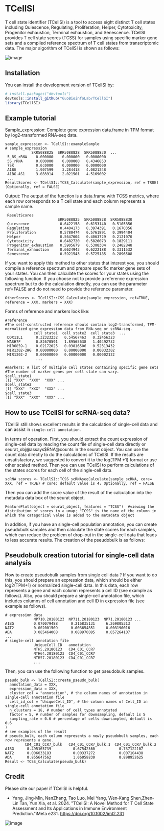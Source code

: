 # TCellSI 
T cell state identifier (TCellSI) is a tool to access eight distinct T cell states including Quiescence, Regulating, Proliferation, Helper, Cytotoxicity, Progenitor exhaustion, Terminal exhaustion, and Senescence. TCellSI provides T cell state scores (TCSS) for samples using specific marker gene sets and a compiled reference spectrum of T cell states from transcriptomic data. The major algorithm of TCellSI is shown as follows: 

![image](https://github.com/VyvyanYjm/TCellSI/blob/main/algorithm.jpg)
## Installation

You can install the development version of TCellSI by:

``` r
# install.packages("devtools")
devtools::install_github("GuoBioinfoLab/TCellSI")
library(TCellSI)
```

## Example tutorial

Sample_expression: Complete gene expression data.frame in TPM format by log2-transformed RNA-seq data.

```
sample_expression <- TCellSI::exampleSample
# sample_expression
            SRR5088825  SRR5088828  SRR5088830  ...
 5_8S_rRNA    0.000000    0.000000   0.0000000
 5S_rRNA      0.000000    0.000000   0.4346853
 7SK          0.0c0000    0.000000   0.0000000
 A1BG         1.907599    3.284418   4.0821248
 A1BG-AS1     3.083914    2.021501   4.5169002
 ...
ResultScores <- TCellSI::TCSS_Calculate(sample_expression, ref = TRUE) (Optionally, ref = FALSE)
```
Output:
The output of the function is a data.frame with TCSS metrics, where each row corresponds to a T cell state and each column represents a sample name.  

```
 ResultScores
                        SRR5088825  SRR5088828  SRR5088830
 Quiescence              0.6422158   0.6153140   0.5105856
 Regulating              0.4404173   0.3974391   0.1670356
 Proliferation           0.5780474   0.5761891   0.3994404
 Helper                  0.5647604   0.4063729   0.2121070
 Cytotoxicity            0.6482720   0.5826073   0.1829111
 Progenitor_exhaustion   0.5905679   0.5308304   0.2482848
 Terminal_exhaustion     0.6624943   0.6222188   0.3311532
 Senescence              0.5921543   0.5725185   0.2896508
```

If you want to apply this method to other states that interest you, you should compile a reference spectrum and prepare specific marker gene sets of your states. You can then calculate the scores for your states using the following function. If you choose not to provide a reference expression spectrum but to do the calculation directly, you can use the parameter ref=FALSE and do not need to provide the reference parameter.

```
OtherScores <- TCellSI::CSS_Calculate‎(sample_expression, ref=TRUE, reference = XXX, markers = XXX)
```

Forms of reference and markers look like:

```
#reference
#The self-constructed reference should contain log2-transformed, TPM-normalized gene expression data from RNA-seq or scRNA-seq. 
             cell_state1  cell_state2  cell_state3  ...
 DDX11L1      0.32323232   0.54567463   0.32456323
 WASH7P       0.82670591   1.89565638   1.40492732
 MIR6859-1    0.02172025   0.03816506   0.52313432
 MIR1302-2HG  0.00000000   0.00000000   0.00032302
 MIR1302-2    0.00000000   0.00000000   0.00002132
              ...
```
```
#markers: A list of multiple cell states containing specific gene sets
#The number of marker genes per cell state can vary.
$cell_state1
[1] "XXX"  "XXX"  "XXX" ...
$cell_state2
[1] "XXX"  "XXX"  "XXX" ...
$cell_state3
[1] "XXX"  "XXX"  "XXX" ...
```
## How to use TCellSI for scRNA-seq data?
TCellSI still shows excellent results in the calculation of single-cell data and can assist in `single-cell annotation`.

In terms of operation. First, you should extract the count expression of single-cell data by reading the count file of single-cell data directly or seurat_obj@assays$RNA@counts in the seurat object. You can use the count data directly to do the calculations of TCellSI. If the results are unsatisfactory, we suggested to convert it to the log(TPM +1) format or use other scaled method. Then you can use TCellSI to perform calculations of the states scores for each cell of the single-cell data. 
```
scRNA_scores <- TCellSI::TCSS_scRNAseqCalculate(sample_scRNA, core= XXX, ref = TRUE) # core: default value is 4; Optionally, ref = FALSE
```
Then you can add the score value of the result of the calculation into the metadata data box of the seurat object.
```
FeaturePlot(object = seurat_object, features = "TCSS")  #viewing the distribution of scores in a umap; "TCSS" is the name of the column in which the categorical value is added to the metadata object
```
In addition, if you have an single-cell population annotation, you can create pseudobulk samples and then calculate the state scores for each samples, which can reduce the problem of drop-out in the single-cell data that leads to less accurate results. The creation of the pseudobulk is as follows:
## Pseudobulk creation tutorial for single-cell data analysis
How to create pseudobulk samples from single cell data ? If you want to do this, you should prepare an expression data, which should be either log2(TPM+1) or normalized single-cell data. In this data, each row represents a gene and each column represents a cell ID (see example as follows). Also, you should prepare a single-cell annotation file, which includes columns of cell annotation and cell ID in expression file (see example as follows). 
```
# expression data
             NP710.20180123  NP711.20180123  NP71.20180123 ...
A1BG         0.070079488      0.216835131     6.269805313
NAT2         0.002001509      0.003654851     0.003190016
ADA          0.085464008      0.088970085     0.057264107
...
# single-cell annotation file
             UniqueCell_ID   annotation
             NTH5.20180123   CD4_C01_CCR7
             NTH64.20180123  CD4_C01_CCR7
             NTR57.20180123  CD4_C01_CCR7 
             ...
```
Then, you can use the following function to get pseudobulk samples.
```
pseudo_bulk <- TCellSI::create_pseudo_bulk(
  annotation_data = XXX, 
  expression_data = XXX, 
  cluster_col = "annotation", # the column names of annotation in single-cell annotation file
  cell_id_col = "UniqueCell_ID", # the column names of Cell_ID in single-cell annotation file
  n_clusters = 18, # number of cell types annotated
  factor = 5, # number of samples for downsampling, default is 5
  sampling_rate = 0.6 # percentage of cells downsampled, default is 0.6
) 
# see examples of the result
# pseudo_bulk, each column represents a newly pseudobulk samples, each row represents a gene.
         CD4_C01_CCR7_bulk   CD4_C01_CCR7_bulk.1  CD4_C01_CCR7_bulk.2
A1BG      0.495165739          0.67542360           0.737122107
NAT2      0.006033183          0.00337272           0.007104438
ADA       0.855647562          1.06058830           0.898952625
Result <- TCSS_Calculate(pseudo_bulk)
```
## Credit
Please cite our paper if TCellSI is helpful.

* Yang, Jing‐Min, NanZhang, Tao Luo, Mei Yang, Wen‐Kang Shen,Zhen‐Lin Tan, Yun Xia, et al. 2024. "TCellSI: A Novel Method for T Cell State Assessment and Its Applications in Immune Environment Prediction."iMeta e231. https://doi.org/10.1002/imt2.231


![image](https://github.com/VyvyanYjm/TCellSI/blob/main/Logo.jpg)
